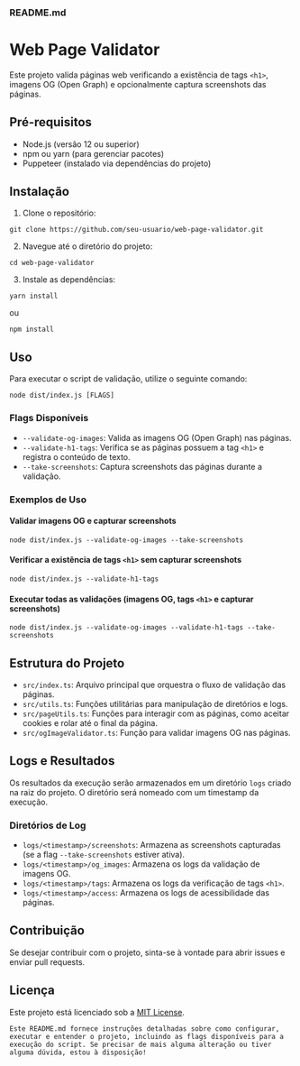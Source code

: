 ### README.md

# Web Page Validator

Este projeto valida páginas web verificando a existência de tags `<h1>`, imagens OG (Open Graph) e opcionalmente captura screenshots das páginas.

## Pré-requisitos

- Node.js (versão 12 ou superior)
- npm ou yarn (para gerenciar pacotes)
- Puppeteer (instalado via dependências do projeto)

## Instalação

1. Clone o repositório:

```
git clone https://github.com/seu-usuario/web-page-validator.git
```

2. Navegue até o diretório do projeto:

```
cd web-page-validator
```

3. Instale as dependências:

```
yarn install
```

ou

```
npm install
```

## Uso

Para executar o script de validação, utilize o seguinte comando:

```
node dist/index.js [FLAGS]
```

### Flags Disponíveis

- `--validate-og-images`: Valida as imagens OG (Open Graph) nas páginas.
- `--validate-h1-tags`: Verifica se as páginas possuem a tag `<h1>` e registra o conteúdo de texto.
- `--take-screenshots`: Captura screenshots das páginas durante a validação.

### Exemplos de Uso

#### Validar imagens OG e capturar screenshots

```
node dist/index.js --validate-og-images --take-screenshots
```

#### Verificar a existência de tags `<h1>` sem capturar screenshots

```
node dist/index.js --validate-h1-tags
```

#### Executar todas as validações (imagens OG, tags `<h1>` e capturar screenshots)

```
node dist/index.js --validate-og-images --validate-h1-tags --take-screenshots
```

## Estrutura do Projeto

- `src/index.ts`: Arquivo principal que orquestra o fluxo de validação das páginas.
- `src/utils.ts`: Funções utilitárias para manipulação de diretórios e logs.
- `src/pageUtils.ts`: Funções para interagir com as páginas, como aceitar cookies e rolar até o final da página.
- `src/ogImageValidator.ts`: Função para validar imagens OG nas páginas.

## Logs e Resultados

Os resultados da execução serão armazenados em um diretório `logs` criado na raiz do projeto. O diretório será nomeado com um timestamp da execução.

### Diretórios de Log

- `logs/<timestamp>/screenshots`: Armazena as screenshots capturadas (se a flag `--take-screenshots` estiver ativa).
- `logs/<timestamp>/og_images`: Armazena os logs da validação de imagens OG.
- `logs/<timestamp>/tags`: Armazena os logs da verificação de tags `<h1>`.
- `logs/<timestamp>/access`: Armazena os logs de acessibilidade das páginas.

## Contribuição

Se desejar contribuir com o projeto, sinta-se à vontade para abrir issues e enviar pull requests.

## Licença

Este projeto está licenciado sob a [MIT License](LICENSE).

```
Este README.md fornece instruções detalhadas sobre como configurar, executar e entender o projeto, incluindo as flags disponíveis para a execução do script. Se precisar de mais alguma alteração ou tiver alguma dúvida, estou à disposição!
```
